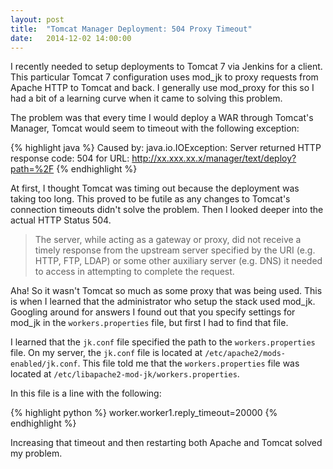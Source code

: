 ```yaml
---
layout: post
title:  "Tomcat Manager Deployment: 504 Proxy Timeout"
date:   2014-12-02 14:00:00
---
```

I recently needed to setup deployments to Tomcat 7 via Jenkins for a client. This particular Tomcat 7 configuration uses mod_jk to proxy requests from Apache HTTP to Tomcat and back. I generally use mod_proxy for this so I had a bit of a learning curve when it came to solving this problem.

The problem was that every time I would deploy a WAR through Tomcat's Manager, Tomcat would seem to timeout with the following exception:

{% highlight java %}
Caused by: java.io.IOException: Server returned HTTP response code: 504 for URL: http://xx.xxx.xx.x/manager/text/deploy?path=%2F
{% endhighlight %}

At first, I thought Tomcat was timing out because the deployment was taking too long. This proved to be futile as any changes to Tomcat's connection timeouts didn't solve the problem. Then I looked deeper into the actual HTTP Status 504.

<blockquote>
The server, while acting as a gateway or proxy, did not receive a timely response from the upstream server specified by the URI (e.g. HTTP, FTP, LDAP) or some other auxiliary server (e.g. DNS) it needed to access in attempting to complete the request.
</blockquote>

Aha! So it wasn't Tomcat so much as some proxy that was being used. This is when I learned that the administrator who setup the stack used mod_jk. Googling around for answers I found out that you specify settings for mod_jk in the `workers.properties` file, but first I had to find that file.

I learned that the `jk.conf` file specified the path to the `workers.properties` file. On my server, the `jk.conf` file is located at `/etc/apache2/mods-enabled/jk.conf`. This file told me that the `workers.properties` file was located at `/etc/libapache2-mod-jk/workers.properties`.

In this file is a line with the following:

{% highlight python %}
worker.worker1.reply_timeout=20000
{% endhighlight %}

Increasing that timeout and then restarting both Apache and Tomcat solved my problem.




